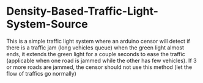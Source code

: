 # Density-Based-Traffic-Light-System-Source

This is a simple traffic light system where an arduino censor will detect if there is a traffic jam (long vehicles queue) when the green light almost ends, it extends the green light for a couple seconds to ease the traffic (applicable when one road is jammed while the other has few vehicles). If 3 or more roads are jammed, the censor should not use this method (let the flow of traffics go normally)
